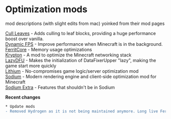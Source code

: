 # Optimization mods

mod descriptions (with slight edits from mac) yoinked from their mod pages

[Cull Leaves](https://www.modrinth.com/mod/cull-leaves) - Adds culling to leaf blocks, providing a huge performance boost over vanilla.<br>
[Dynamic FPS](https://www.modrinth.com/mod/dynamic-fps) - Improve performance when Minecraft is in the background.<br>
[FerritCore](https://www.modrinth.com/mod/ferrite-core) - Memory usage optimizations<br>
[Krypton](https://www.modrinth.com/mod/krypton) - A mod to optimize the Minecraft networking stack<br>
[LazyDFU](https://www.modrinth.com/mod/lazydfu) - Makes the initialization of DataFixerUpper "lazy", making the game start more quickly<br>
[Lithium](https://www.modrinth.com/mod/lithium) - No-compromises game logic/server optimization mod<br>
[Sodium](https://www.modrinth.com/mod/sodium) - Modern rendering engine and client-side optimization mod for Minecraft<br>
[Sodium Extra](https://www.modrinth.com/mod/sodium-extra) - Features that shouldn't be in Sodium

**Recent changes**

```diff
* Update mods
- Removed Hydrogen as it is not being maintained anymore. Long live FerritCore!
```
